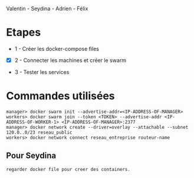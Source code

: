 Valentin - Seydina - Adrien - Félix

# Etapes

  -  1 - Créer les docker-compose files
  - [X] 2 - Connecter les machines et créer le swarm
  -  3 - Tester les services

# Commandes utilisées

    manager> docker swarm init --advertise-addr=<IP-ADDRESS-OF-MANAGER>
    workers> docker swarm join --token <TOKEN> --advertise-addr <IP-ADDRESS-OF-WORKER-1> <IP-ADDRESS-OF-MANAGER>:2377
    manager> docker network create --driver=overlay --attachable --subnet 120.0..0/23 reseau_public
    workers> docker network connect reseau_entreprise routeur-name



## Pour Seydina
    regarder docker file pour creer des containers.
